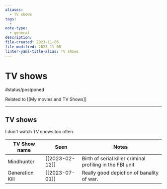 ```yaml
---
aliases:
  - TV shows
tags:
  - 
note-type:
  - general
description: 
file-created: 2023-11-06
file-modified: 2023-11-06
linter-yaml-title-alias: TV shows
---
```


# TV shows

#status/postponed

Related to [[My movies and TV Shows]]

---

## TV shows

I don't watch TV shows too often.

| TV Show name    | Seen           | Notes                                                   |
| --------------- | -------------- | --------------------------------------------------------- |
| Mindhunter      | [[2023-02-12]] | Birth of serial killer criminal profiling in the FBI unit |
| Generation Kill | [[2023-07-01]] | Really good depiction of banality of war.

